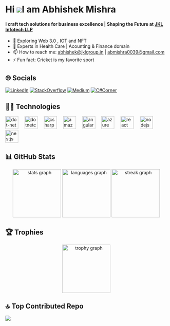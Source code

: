 Hi ![](https://user-images.githubusercontent.com/18350557/176309783-0785949b-9127-417c-8b55-ab5a4333674e.gif)I am Abhishek Mishra
======================================================================================================================================
<h4>I craft tech solutions for business excellence | Shaping the Future at <a href="https://jklgroup.in/">JKL Infotech LLP</a> </h4>

- 🔭 Exploring Web 3.0 , IOT and NFT
- 🌱 Experts in Health Care | Acounting & Finance domain
- 📫 How to reach me: abhishek@jklgroup.in | abmishra0039@gmail.com
- ⚡ Fun fact: Cricket is my favorite sport

## 🌐 Socials
[![LinkedIn](https://img.shields.io/badge/LinkedIn-blue)](https://www.linkedin.com/in/abhishek-misra/)
[![StackOverflow](https://img.shields.io/stackexchange/stackoverflow/r/9263070?style=flat&logo=stackoverflow&label=StackOverflow%20Reputation)](https://stackoverflow.com/users/9263070/abhishek) 
[![Medium](https://img.shields.io/badge/Medium-12100E?logo=medium&logoColor=white)](https://medium.com/@@abmishra0039)
[![C#Corner](https://img.shields.io/badge/C%23_Corner-blue)](https://www.c-sharpcorner.com/members/ami-mishra2)

## 🧑‍💻 Technologies
<div align="left">
  <img src="https://cdn.jsdelivr.net/gh/devicons/devicon/icons/dot-net/dot-net-original.svg" height="40" alt="dot-net logo"  />
  <img width="12" />
  <img src="https://cdn.jsdelivr.net/gh/devicons/devicon/icons/dotnetcore/dotnetcore-original.svg" height="40" alt="dotnetcore logo"  />
  <img width="12" />
  <img src="https://cdn.jsdelivr.net/gh/devicons/devicon/icons/csharp/csharp-original.svg" height="40" alt="csharp logo"  />
  <img width="12" />
  <img src="https://skillicons.dev/icons?i=aws" height="40" alt="amazonwebservices logo"  />
  <img width="12" />
  <img src="https://cdn.jsdelivr.net/gh/devicons/devicon/icons/angularjs/angularjs-original.svg" height="40" alt="angularjs logo"  />
  <img width="12" />
  <img src="https://cdn.jsdelivr.net/gh/devicons/devicon/icons/azure/azure-original.svg" height="40" alt="azure logo"  />
  <img width="12" />
  <img src="https://cdn.jsdelivr.net/gh/devicons/devicon/icons/react/react-original.svg" height="40" alt="react logo"  />
  <img width="12" />
  <img src="https://cdn.jsdelivr.net/gh/devicons/devicon/icons/nodejs/nodejs-original.svg" height="40" alt="nodejs logo"  />
  <img width="12" />
  <img src="https://cdn.simpleicons.org/nestjs/E0234E" height="40" alt="nestjs logo"  />
</div>

## 📊 GitHub Stats
<div align="center">
   <img src="https://github-readme-stats.vercel.app/api?username=abhishek-misra&hide_title=false&hide_rank=true&show_icons=true&include_all_commits=true&count_private=true&disable_animations=false&theme=dracula&locale=en&hide_border=true&order=1" height="150" alt="stats graph"  />
  <img src="https://github-readme-stats.vercel.app/api/top-langs?username=abhishek-misra&locale=en&hide_title=false&layout=compact&card_width=320&langs_count=5&theme=dracula&hide_border=true&order=2&custom_title=Languages" height="150" alt="languages graph"  />
  <img src="https://streak-stats.demolab.com?user=abhishek-misra&locale=en&mode=daily&theme=dracula&hide_border=true&border_radius=5&order=3" height="150" alt="streak graph"  />
</div>

## 🏆 Trophies
<div align="center">
  <img src="https://github-profile-trophy.vercel.app?username=abhishek-misra&theme=dracula&column=-1&row=1&margin-w=8&margin-h=8&no-bg=false&no-frame=true&order=4" height="150" alt="trophy graph"  />
</div>

## 🔝 Top Contributed Repo
![](https://github-contributor-stats.vercel.app/api?username=abhishek-misra&limit=5&theme=dark&combine_all_yearly_contributions=true)

